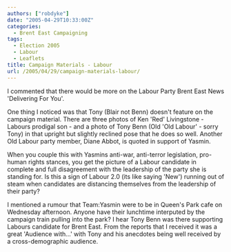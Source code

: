 ```yaml
---
authors: ["robdyke"]
date: "2005-04-29T10:33:00Z"
categories:
  - Brent East Campaigning
tags:
  - Election 2005
  - Labour
  - Leaflets
title: Campaign Materials - Labour
url: /2005/04/29/campaign-materials-labour/
---
```

I commented that there would be more on the Labour Party Brent East News 'Delivering For You'.

One thing I noticed was that Tony (Blair not Benn) doesn't feature on the campaign material. There are three photos of Ken 'Red' Livingstone - Labours prodigal son - and a photo of Tony Benn (Old 'Old Labour' - sorry Tony) in that upright but slightly reclined pose that he does so well. Another Old Labour party member, Diane Abbot, is quoted in support of Yasmin.

When you couple this with Yasmins anti-war, anti-terror legislation, pro-human rights stances, you get the picture of a Labour candidate in complete and full disagreement with the leadership of the party she is standing for. Is this a sign of Labour 2.0 (its like saying 'New') running out of steam when candidates are distancing themselves from the leadership of their party?

I mentioned a rumour that Team:Yasmin were to be in Queen's Park cafe on Wednesday afternoon. Anyone have their lunchtime interputed by the campaign train pulling into the park? I hear Tony Benn was there supporting Labours candidate for Brent East. From the reports that I received it was a great 'Audience with...' with Tony and his anecdotes being well received by a cross-demographic audience.